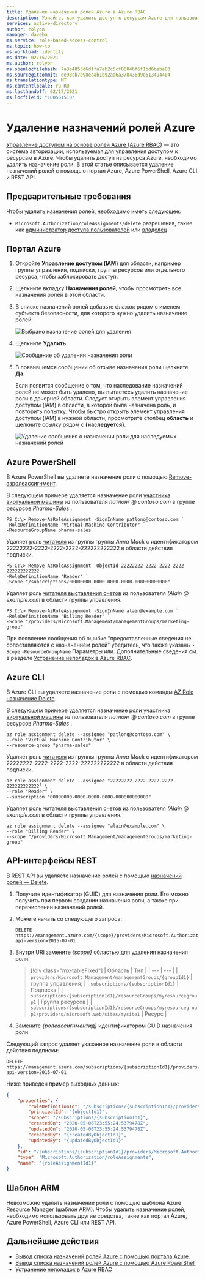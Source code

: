 ```yaml
---
title: Удаление назначений ролей Azure в Azure RBAC
description: Узнайте, как удалить доступ к ресурсам Azure для пользователей, групп, субъектов-служб или управляемых удостоверений с помощью портал Azure, Azure PowerShell, Azure CLI или REST API.
services: active-directory
author: rolyon
manager: daveba
ms.service: role-based-access-control
ms.topic: how-to
ms.workload: identity
ms.date: 02/15/2021
ms.author: rolyon
ms.openlocfilehash: 7a3e4853d6dffa7eb2c5cf80846f6f1bd6beba03
ms.sourcegitcommit: de98cb7b98eaab1b92aa6a378436d9d513494404
ms.translationtype: MT
ms.contentlocale: ru-RU
ms.lasthandoff: 02/17/2021
ms.locfileid: "100561510"
---
```

# <a name="remove-azure-role-assignments"></a>Удаление назначений ролей Azure

[Управление доступом на основе ролей Azure (Azure RBAC)](../../articles/role-based-access-control/overview.md) — это система авторизации, используемая для управления доступом к ресурсам в Azure. Чтобы удалить доступ из ресурса Azure, необходимо удалить назначение роли. В этой статье описывается удаление назначений ролей с помощью портал Azure, Azure PowerShell, Azure CLI и REST API.

## <a name="prerequisites"></a>Предварительные требования

Чтобы удалить назначения ролей, необходимо иметь следующее:

- `Microsoft.Authorization/roleAssignments/delete` разрешения, такие как [администратор доступа пользователей](../../articles/role-based-access-control/built-in-roles.md#user-access-administrator) или [владелец](../../articles/role-based-access-control/built-in-roles.md#owner)

## <a name="azure-portal"></a>Портал Azure

1. Откройте **Управление доступом (IAM)** для области, например группы управления, подписки, группы ресурсов или отдельного ресурса, чтобы заблокировать доступ.

1. Щелкните вкладку **Назначения ролей**, чтобы просмотреть все назначения ролей в этой области.

1. В списке назначений ролей добавьте флажок рядом с именем субъекта безопасности, для которого нужно удалить назначение ролей.

   ![Выбрано назначение ролей для удаления](./media/role-assignments-remove/rg-role-assignments-select.png)

1. Щелкните **Удалить**.

   ![Сообщение об удалении назначения роли](./media/role-assignments-remove/remove-role-assignment.png)

1. В появившемся сообщении об отзыве назначения роли щелкните **Да**.

    Если появится сообщение о том, что наследование назначений ролей не может быть удалено, вы пытаетесь удалить назначение роли в дочерней области. Следует открыть элемент управления доступом (IAM) в области, в которой была назначена роль, и повторить попытку. Чтобы быстро открыть элемент управления доступом (IAM) в нужной области, просмотрите столбец **область** и щелкните ссылку рядом с **(наследуется)**.

   ![Удаление сообщения о назначении роли для наследуемых назначений ролей](./media/role-assignments-remove/remove-role-assignment-inherited.png)

## <a name="azure-powershell"></a>Azure PowerShell

В Azure PowerShell вы удаляете назначение роли с помощью [Remove-азролеассигнмент](/powershell/module/az.resources/remove-azroleassignment).

В следующем примере удаляется назначение роли [участника виртуальной машины](built-in-roles.md#virtual-machine-contributor) из пользователя *патлонг \@ contoso.com* в группе ресурсов *Pharma-Sales* .

```azurepowershell
PS C:\> Remove-AzRoleAssignment -SignInName patlong@contoso.com `
-RoleDefinitionName "Virtual Machine Contributor" `
-ResourceGroupName pharma-sales
```

Удаляет роль [читателя](built-in-roles.md#reader) из группы группы *Анна Mack* с идентификатором 22222222-2222-2222-2222-222222222222 в области действия подписки.

```azurepowershell
PS C:\> Remove-AzRoleAssignment -ObjectId 22222222-2222-2222-2222-222222222222 `
-RoleDefinitionName "Reader" `
-Scope "/subscriptions/00000000-0000-0000-0000-000000000000"
```

Удаляет роль [читателя выставления счетов](built-in-roles.md#billing-reader) из пользователя *(Alain \@ example.com* в области группы управления.

```azurepowershell
PS C:\> Remove-AzRoleAssignment -SignInName alain@example.com `
-RoleDefinitionName "Billing Reader" `
-Scope "/providers/Microsoft.Management/managementGroups/marketing-group"
```

При появление сообщения об ошибке "предоставленные сведения не сопоставляются с назначением ролей" убедитесь, что также указаны `-Scope` `-ResourceGroupName` Параметры или. Дополнительные сведения см. в разделе [Устранение неполадок в Azure RBAC](troubleshooting.md#role-assignments-with-identity-not-found).

## <a name="azure-cli"></a>Azure CLI

В Azure CLI вы удаляете назначение роли с помощью команды [AZ Role назначение Delete](/cli/azure/role/assignment#az_role_assignment_delete).

В следующем примере удаляется назначение роли [участника виртуальной машины](built-in-roles.md#virtual-machine-contributor) из пользователя *патлонг \@ contoso.com* в группе ресурсов *Pharma-Sales* .

```azurecli
az role assignment delete --assignee "patlong@contoso.com" \
--role "Virtual Machine Contributor" \
--resource-group "pharma-sales"
```

Удаляет роль [читателя](built-in-roles.md#reader) из группы группы *Анна Mack* с идентификатором 22222222-2222-2222-2222-222222222222 в области действия подписки.

```azurecli
az role assignment delete --assignee "22222222-2222-2222-2222-222222222222" \
--role "Reader" \
--subscription "00000000-0000-0000-0000-000000000000"
```

Удаляет роль [читателя выставления счетов](built-in-roles.md#billing-reader) из пользователя *(Alain \@ example.com* в области группы управления.

```azurecli
az role assignment delete --assignee "alain@example.com" \
--role "Billing Reader" \
--scope "/providers/Microsoft.Management/managementGroups/marketing-group"
```

## <a name="rest-api"></a>API-интерфейсы REST

В REST API вы удаляете назначение ролей с помощью [назначений ролей — Delete](/rest/api/authorization/roleassignments/delete).

1. Получите идентификатор (GUID) для назначения роли. Его можно получить при первом создании назначения роли, а также при перечислении назначений ролей.

1. Можете начать со следующего запроса:

    ```http
    DELETE https://management.azure.com/{scope}/providers/Microsoft.Authorization/roleAssignments/{roleAssignmentId}?api-version=2015-07-01
    ```

1. Внутри URI замените *{scope}* областью для удаления назначения роли.

    > [!div class="mx-tableFixed"]
    > | Область | Тип |
    > | --- | --- |
    > | `providers/Microsoft.Management/managementGroups/{groupId1}` | группа управления; |
    > | `subscriptions/{subscriptionId1}` | Подписка |
    > | `subscriptions/{subscriptionId1}/resourceGroups/myresourcegroup1` | Группа ресурсов |
    > | `subscriptions/{subscriptionId1}/resourceGroups/myresourcegroup1/providers/microsoft.web/sites/mysite1` | Ресурс |

1. Замените *{ролеассигнментид}* идентификатором GUID назначения роли.

Следующий запрос удаляет указанное назначение роли в области действия подписки:

```http
DELETE https://management.azure.com/subscriptions/{subscriptionId1}/providers/microsoft.authorization/roleassignments/{roleAssignmentId1}?api-version=2015-07-01
```

Ниже приведен пример выходных данных:

```json
{
    "properties": {
        "roleDefinitionId": "/subscriptions/{subscriptionId1}/providers/Microsoft.Authorization/roleDefinitions/a795c7a0-d4a2-40c1-ae25-d81f01202912",
        "principalId": "{objectId1}",
        "scope": "/subscriptions/{subscriptionId1}",
        "createdOn": "2020-05-06T23:55:24.5379478Z",
        "updatedOn": "2020-05-06T23:55:24.5379478Z",
        "createdBy": "{createdByObjectId1}",
        "updatedBy": "{updatedByObjectId1}"
    },
    "id": "/subscriptions/{subscriptionId1}/providers/Microsoft.Authorization/roleAssignments/{roleAssignmentId1}",
    "type": "Microsoft.Authorization/roleAssignments",
    "name": "{roleAssignmentId1}"
}
```

## <a name="arm-template"></a>Шаблон ARM

Невозможно удалить назначение роли с помощью шаблона Azure Resource Manager (шаблон ARM). Чтобы удалить назначение ролей, необходимо использовать другие средства, такие как портал Azure, Azure PowerShell, Azure CLI или REST API.

## <a name="next-steps"></a>Дальнейшие действия

- [Вывод списка назначений ролей Azure с помощью портала Azure](role-assignments-list-portal.md).
- [Вывод списка назначений ролей Azure с помощью Azure PowerShell](role-assignments-list-powershell.md)
- [Устранение неполадок в Azure RBAC](troubleshooting.md)
